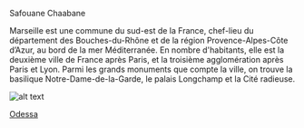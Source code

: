 Safouane Chaabane

Marseille est une commune du sud-est de la France, chef-lieu du département des Bouches-du-Rhône et de la région Provence-Alpes-Côte d’Azur, 
au bord de la mer Méditerranée.
En nombre d'habitants, elle est la deuxième ville de France après Paris, et la troisième agglomération après Paris et Lyon. 
Parmi les grands monuments que compte la ville, on trouve la basilique Notre-Dame-de-la-Garde, le palais Longchamp et la Cité radieuse.

![alt text](https://upload.wikimedia.org/wikipedia/commons/4/46/Marseille-Fort_Saint-Jean.JPG)


[Odessa](https://github.com/indiaye18/TP2_Lab/blob/main/jeu-heros-Labyrinthe-Tour-Monde/Odessa.md) 


